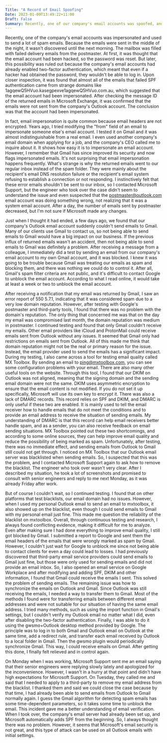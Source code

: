 ```yaml
---
Title: "A Record of Email Spoofing"
Date: 2023-01-09T13:49:22+11:00
Draft: False
Summary: Recently, one of our company's email accounts was spoofed, and a large amount of spam email was sent out. Since the emails were sent in the middle of the night, it wasn't discovered until the next morning when the inbox was filled with "delivery failure" emails from the postmaster. At first, we thought the email account was hacked, so we quickly reset the password. However, we later ruled out this possibility because our company's email accounts have two-factor authentication enabled, which makes it difficult for hackers to log in even if they have the password. Upon closer inspection, we found that most of the emails had not passed SPF verification, indicating that they were being spoofed. Afterwards, we confirmed that the emails were not sent from our side by querying the message ID of the returned emails in Microsoft Exchange, thus confirming that our email was spoofed.
---
```


Recently, one of the company's email accounts was impersonated and used to send a lot of spam emails. Because the emails were sent in the middle of the night, it wasn't discovered until the next morning. The mailbox was filled with failed delivery emails from the postmaster. At first, it was thought that the email account had been hacked, so the password was reset. But later, this possibility was ruled out because the company's email accounts had already enabled two-factor authentication, which meant that even if a hacker had obtained the password, they wouldn't be able to log in. Upon closer inspection, it was found that almost all of the emails that failed SPF authentication came from strange domains like 1agqewQ5HVuo.kasegpexve1agqewQ5HVuo.com.au, which suggested that the email account had been impersonated. After checking the message ID of the returned emails in Microsoft Exchange, it was confirmed that the emails were not sent from the company's Outlook account. The conclusion was that the account had been impersonated.

In fact, email impersonation is quite common because email headers are not encrypted. Years ago, I tried modifying the "from" field of an email to impersonate someone else's email account. I tested it on Gmail and it was almost indistinguishable from a real email. I even used another company's email domain when applying for a job, and the company's CEO called me to inquire about it. It shows how easy it is to impersonate an email account. However, I remember that Gmail has since improved its security and now flags impersonated emails. It's not surprising that email impersonation happens frequently. What's strange is why the returned emails went to our regular inbox instead of the spam folder. They were mainly about the recipient's email DNS resolution failure or the recipient's email system refusing to establish a connection or not responding. I instinctively felt that these error emails shouldn't be sent to our inbox, so I contacted Microsoft Support, but the engineer who took over the case didn't seem to understand the issue and even suspected that the postmaster@outlook.com email account was doing something wrong, not realizing that it was a system email account. After a day, the number of emails sent by postmaster decreased, but I'm not sure if Microsoft made any changes.

Just when I thought it had ended, a few days ago, we found that our company's Outlook email account suddenly couldn't send emails to Gmail. Many of our clients use Gmail to contact us, so not being able to send emails to Gmail would have a big impact on our business. If the previous influx of returned emails wasn't an accident, then not being able to send emails to Gmail was definitely a problem. After receiving a message from a colleague, I immediately did a test by sending an email from our company's email account to my own Gmail account, and it was blocked. I knew it was going to be trouble because Gmail was treating our emails as spam and blocking them, and there was nothing we could do to control it. After all, Gmail's spam filter criteria are not public, and it's difficult to contact Google to unblock the email account. According to what I read online, it would take at least a week or two to unblock the email account.

After receiving a notification that my email was returned by Gmail, I saw an error report of 550 5.7.1, indicating that it was considered spam due to a very low domain reputation. However, after testing with Google's postmaster and third-party tools, I found that there was no problem with the domain's reputation. The only thing that concerned me was that on the day my email was compromised last month, the domain reputation was medium in postmaster. I continued testing and found that only Gmail couldn't receive my emails. Other email providers like iCloud and ProtonMail could receive emails sent from Outlook without any issues. It seemed that Gmail only had restrictions on emails sent from Outlook. All of this made me think that domain reputation might not be the real or primary reason for the issue. Instead, the email provider used to send the emails has a significant impact. During my testing, I also came across a tool for testing email quality called MX Toolbox. By sending an email to ping@mxtoolbox.com, you can see some configuration problems with your email. There are also many other useful tools on the website. Through this tool, I found that our DKIM on Outlook was not aligned, meaning that the signing domain and the sending email domain were not the same. DKIM uses asymmetric encryption to ensure that the email content is not modified. If you do not set it up specifically, Microsoft will use its own key to encrypt it. There was also a lack of DMARC records. This record relies on SPF and DKIM, and DMARC is only useful if these two are enabled. It is mainly used to tell the email receiver how to handle emails that do not meet the conditions and to provide an email address to receive the situation of sending emails. My understanding of DMARC is that this record can help email receivers better handle spam, and as a sender, you can also receive feedback on email sending situations. MX Toolbox pointed out these two shortcomings, and according to some online sources, they can help improve email quality and reduce the possibility of being marked as spam. Unfortunately, after testing, there was no immediate effect, and sending emails from Outlook to Gmail still could not get through. I noticed on MX Toolbox that our Outlook email server was blacklisted when sending emails. So, I suspected that this was the problem, and I contacted Microsoft Support again to ask how to remove the blacklist. The engineer who took over wasn't very clear. After I described my situation, he took a lot of screenshots and promised to consult with senior engineers and reply to me next Monday, as it was already Friday after work.

But of course I couldn't wait, so I continued testing. I found that on other platforms that test blacklists, our email domain had no issues. However, when I used my personal Outlook email to send an email to mxtoolbox, it also showed up on the blacklist, even though I could send emails to Gmail with my personal email just fine. This made me question the reliability of the blacklist on mxtoolbox. Overall, through continuous testing and research, I always found conflicting evidence, making it difficult for me to analyze. Even after making sure I had done everything to improve email quality, I still got blocked by Gmail. I submitted a report to Google and sent them the email headers of the emails that were wrongly marked as spam by Gmail. However, I couldn't just wait for Google to unblock me since not being able to contact clients for even a day could lead to losses. I had previously discovered that third-party email service providers could send emails to Gmail just fine, but those were only used for sending emails and did not provide an email inbox. So, I also opened an email service on Google Workplace and after modifying and adding SPF, DKIM and other information, I found that Gmail could receive the emails I sent. This solved the problem of sending emails. The remaining issue was how to synchronize the emails on Outlook and Gmail. Since Outlook was still receiving the emails, I needed a way to transfer them to Gmail. Most of the methods I found were for transferring emails between different email addresses and were not suitable for our situation of having the same email address. I tried many methods, such as using the import function in Gmail's settings, but I couldn't verify my Outlook email no matter what I did, even after disabling the two-factor authentication. Finally, I was able to do it using the gwsmo+Outlook desktop method provided by Google. The principle was to log in to both Gmail and Outlook email on Outlook at the same time, add a redirect rule, and transfer each email received by Outlook to a local folder in Gmail. Then the gwsmo plugin would periodically synchronize Gmail. This way, I could receive emails on Gmail. After getting this done, I finally felt relieved and in control again.

On Monday when I was working, Microsoft Support sent me an email saying that their senior engineers were replying slowly lately and apologized for the inconvenience. However, I wasn't in a hurry at that point and didn't have high expectations for Microsoft Support. On Tuesday, they called me and said that I needed to apply to a third-party to remove my email address from the blacklist. I thanked them and said we could close the case because by that time, I had already been able to send emails from Outlook to Gmail normally again. I guess the Gmail algorithm for detecting spam emails has some time-dependent parameters, so it takes some time to unblock the email. This incident gave me a better understanding of email verification. When I took over, the company's email server had already been set up, and Microsoft automatically adds SPF from the beginning. So, I always thought there was no problem. However, it seems that Microsoft's email security is not great, and this type of attack can be used on all Outlook emails with initial settings.